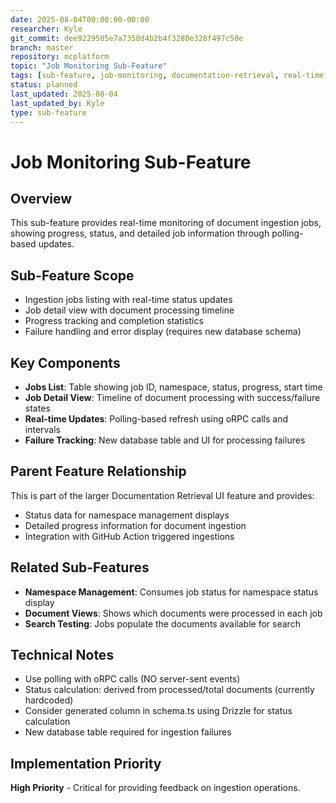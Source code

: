 ```yaml
---
date: 2025-08-04T00:00:00-00:00
researcher: Kyle
git_commit: dee9229505e7a7358d4b2b4f3280e328f497c50e
branch: master
repository: mcplatform
topic: "Job Monitoring Sub-Feature"
tags: [sub-feature, job-monitoring, documentation-retrieval, real-time-updates]
status: planned
last_updated: 2025-08-04
last_updated_by: Kyle
type: sub-feature
---
```


# Job Monitoring Sub-Feature

## Overview
This sub-feature provides real-time monitoring of document ingestion jobs, showing progress, status, and detailed job information through polling-based updates.

## Sub-Feature Scope
- Ingestion jobs listing with real-time status updates
- Job detail view with document processing timeline
- Progress tracking and completion statistics
- Failure handling and error display (requires new database schema)

## Key Components
- **Jobs List**: Table showing job ID, namespace, status, progress, start time
- **Job Detail View**: Timeline of document processing with success/failure states
- **Real-time Updates**: Polling-based refresh using oRPC calls and intervals
- **Failure Tracking**: New database table and UI for processing failures

## Parent Feature Relationship
This is part of the larger Documentation Retrieval UI feature and provides:
- Status data for namespace management displays
- Detailed progress information for document ingestion
- Integration with GitHub Action triggered ingestions

## Related Sub-Features
- **Namespace Management**: Consumes job status for namespace status display
- **Document Views**: Shows which documents were processed in each job
- **Search Testing**: Jobs populate the documents available for search

## Technical Notes
- Use polling with oRPC calls (NO server-sent events)
- Status calculation: derived from processed/total documents (currently hardcoded)
- Consider generated column in schema.ts using Drizzle for status calculation
- New database table required for ingestion failures

## Implementation Priority
**High Priority** - Critical for providing feedback on ingestion operations.